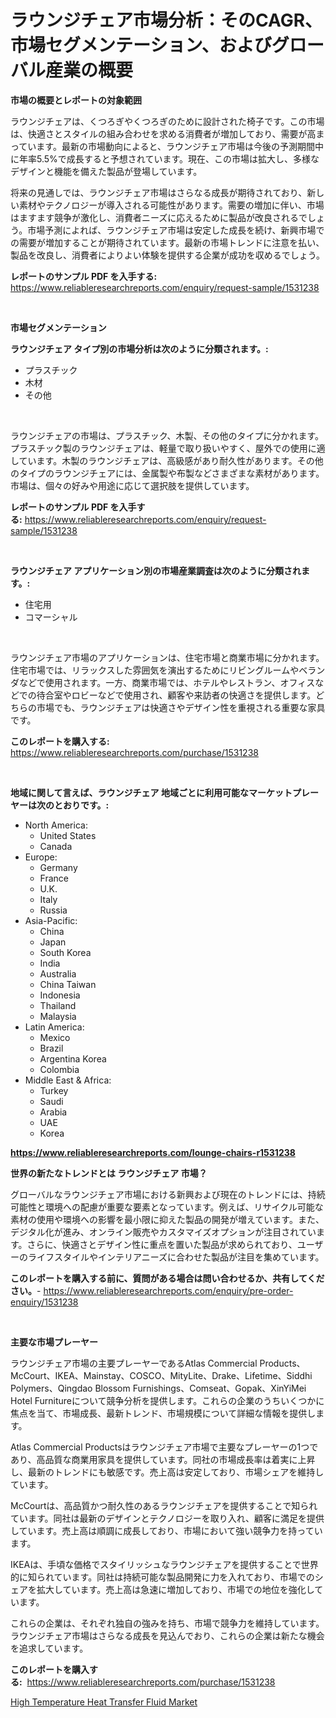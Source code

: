 <p><h1>ラウンジチェア市場分析：そのCAGR、市場セグメンテーション、およびグローバル産業の概要</h1></p><p><strong>市場の概要とレポートの対象範囲</strong></p>
<p><p>ラウンジチェアは、くつろぎやくつろぎのために設計された椅子です。この市場は、快適さとスタイルの組み合わせを求める消費者が増加しており、需要が高まっています。最新の市場動向によると、ラウンジチェア市場は今後の予測期間中に年率5.5%で成長すると予想されています。現在、この市場は拡大し、多様なデザインと機能を備えた製品が登場しています。</p><p>将来の見通しでは、ラウンジチェア市場はさらなる成長が期待されており、新しい素材やテクノロジーが導入される可能性があります。需要の増加に伴い、市場はますます競争が激化し、消費者ニーズに応えるために製品が改良されるでしょう。市場予測によれば、ラウンジチェア市場は安定した成長を続け、新興市場での需要が増加することが期待されています。最新の市場トレンドに注意を払い、製品を改良し、消費者によりよい体験を提供する企業が成功を収めるでしょう。</p></p>
<p><strong>レポートのサンプル PDF を入手する:</strong> <a href="https://www.reliableresearchreports.com/enquiry/request-sample/1531238">https://www.reliableresearchreports.com/enquiry/request-sample/1531238</a></p>
<p>&nbsp;</p>
<p><strong>市場セグメンテーション</strong></p>
<p><strong>ラウンジチェア タイプ別の市場分析は次のように分類されます。:</strong></p>
<p><ul><li>プラスチック</li><li>木材</li><li>その他</li></ul></p>
<p>&nbsp;</p>
<p><p>ラウンジチェアの市場は、プラスチック、木製、その他のタイプに分かれます。プラスチック製のラウンジチェアは、軽量で取り扱いやすく、屋外での使用に適しています。木製のラウンジチェアは、高級感があり耐久性があります。その他のタイプのラウンジチェアには、金属製や布製などさまざまな素材があります。市場は、個々の好みや用途に応じて選択肢を提供しています。</p></p>
<p><strong>レポートのサンプル PDF を入手する:</strong>&nbsp;<a href="https://www.reliableresearchreports.com/enquiry/request-sample/1531238">https://www.reliableresearchreports.com/enquiry/request-sample/1531238</a></p>
<p>&nbsp;</p>
<p><strong> ラウンジチェア アプリケーション別の市場産業調査は次のように分類されます。:</strong></p>
<p><ul><li>住宅用</li><li>コマーシャル</li></ul></p>
<p>&nbsp;</p>
<p><p>ラウンジチェア市場のアプリケーションは、住宅市場と商業市場に分かれます。住宅市場では、リラックスした雰囲気を演出するためにリビングルームやベランダなどで使用されます。一方、商業市場では、ホテルやレストラン、オフィスなどでの待合室やロビーなどで使用され、顧客や来訪者の快適さを提供します。どちらの市場でも、ラウンジチェアは快適さやデザイン性を重視される重要な家具です。</p></p>
<p><strong>このレポートを購入する:</strong>&nbsp; <a href="https://www.reliableresearchreports.com/purchase/1531238">https://www.reliableresearchreports.com/purchase/1531238</a></p>
<p>&nbsp;</p>
<p><strong>地域に関して言えば、ラウンジチェア 地域ごとに利用可能なマーケットプレーヤーは次のとおりです。:</strong></p>
<p><ul>
    <li>
        North America:
        <ul>
            <li>United States</li>
            <li>Canada</li>
        </ul>
    </li>
    <li>
        Europe:
        <ul>
            <li>Germany</li>
            <li>France</li>
            <li>U.K.</li>
            <li>Italy</li>
            <li>Russia</li>
        </ul>
    </li>
    <li>
        Asia-Pacific:
        <ul>
            <li>China</li>
            <li>Japan</li>
            <li>South Korea</li>
            <li>India</li>
            <li>Australia</li>
            <li>China Taiwan</li>
            <li>Indonesia</li>
            <li>Thailand</li>
            <li>Malaysia</li>
        </ul>
    </li>
    <li>
        Latin America:
        <ul>
            <li>Mexico</li>
            <li>Brazil</li>
            <li>Argentina Korea</li>
            <li>Colombia</li>
        </ul>
    </li>
    <li>
        Middle East & Africa:
        <ul>
            <li>Turkey</li>
            <li>Saudi</li>
            <li>Arabia</li>
            <li>UAE</li>
            <li>Korea</li>
        </ul>
    </li>
    </ul></p>
<p><strong><a href="https://www.reliableresearchreports.com/lounge-chairs-r1531238">https://www.reliableresearchreports.com/lounge-chairs-r1531238</a></strong>&nbsp;</p>
<p><strong>世界の新たなトレンドとは ラウンジチェア 市場？</strong></p>
<p><p>グローバルなラウンジチェア市場における新興および現在のトレンドには、持続可能性と環境への配慮が重要な要素となっています。例えば、リサイクル可能な素材の使用や環境への影響を最小限に抑えた製品の開発が増えています。また、デジタル化が進み、オンライン販売やカスタマイズオプションが注目されています。さらに、快適さとデザイン性に重点を置いた製品が求められており、ユーザーのライフスタイルやインテリアニーズに合わせた製品が注目を集めています。</p></p>
<p><strong>このレポートを購入する前に、質問がある場合は問い合わせるか、共有してください。</strong>- <a href="https://www.reliableresearchreports.com/enquiry/pre-order-enquiry/1531238">https://www.reliableresearchreports.com/enquiry/pre-order-enquiry/1531238</a></p>
<p>&nbsp;</p>
<p><strong>主要な市場プレーヤー</strong></p>
<p><p>ラウンジチェア市場の主要プレーヤーであるAtlas Commercial Products、McCourt、IKEA、Mainstay、COSCO、MityLite、Drake、Lifetime、Siddhi Polymers、Qingdao Blossom Furnishings、Comseat、Gopak、XinYiMei Hotel Furnitureについて競争分析を提供します。これらの企業のうちいくつかに焦点を当て、市場成長、最新トレンド、市場規模について詳細な情報を提供します。</p><p>Atlas Commercial Productsはラウンジチェア市場で主要なプレーヤーの1つであり、高品質な商業用家具を提供しています。同社の市場成長率は着実に上昇し、最新のトレンドにも敏感です。売上高は安定しており、市場シェアを維持しています。</p><p>McCourtは、高品質かつ耐久性のあるラウンジチェアを提供することで知られています。同社は最新のデザインとテクノロジーを取り入れ、顧客に満足を提供しています。売上高は順調に成長しており、市場において強い競争力を持っています。</p><p>IKEAは、手頃な価格でスタイリッシュなラウンジチェアを提供することで世界的に知られています。同社は持続可能な製品開発に力を入れており、市場でのシェアを拡大しています。売上高は急速に増加しており、市場での地位を強化しています。</p><p>これらの企業は、それぞれ独自の強みを持ち、市場で競争力を維持しています。ラウンジチェア市場はさらなる成長を見込んでおり、これらの企業は新たな機会を追求しています。</p></p>
<p><strong>このレポートを購入する:</strong>&nbsp;&nbsp;<a href="https://www.reliableresearchreports.com/purchase/1531238">https://www.reliableresearchreports.com/purchase/1531238</a></p>
<p><p><a href="https://full-wildebeest-80b.notion.site/High-Temperature-Heat-Transfer-Fluid-Market-Analysis-and-Market-Size-Global-Industry-Overview-Mark-4ed83b68c6d745469d2758988f3567ea">High Temperature Heat Transfer Fluid Market</a></p></p>